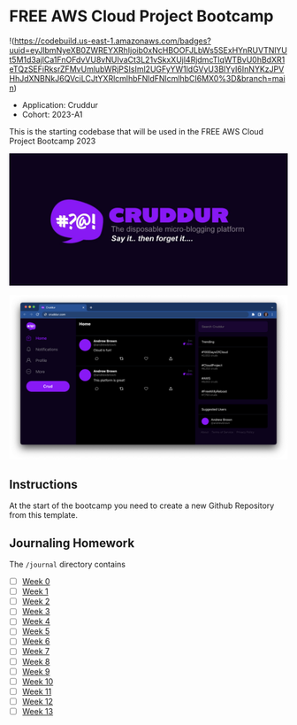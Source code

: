 # FREE AWS Cloud Project Bootcamp

!(https://codebuild.us-east-1.amazonaws.com/badges?uuid=eyJlbmNyeXB0ZWREYXRhIjoib0xNcHBOOFJLbWs5SExHYnRUVTNlYUt5M1d3ajlCa1FnOFdvVU8vNUIvaCt3L21vSkxXUjl4RjdmcTlqWTBvU0hBdXR1eTQzSEFiRksrZFMvUmlubWRjPSIsIml2UGFyYW1ldGVyU3BlYyI6InNYKzJPVHhJdXNBNkJ6QVciLCJtYXRlcmlhbFNldFNlcmlhbCI6MX0%3D&branch=main)
- Application: Cruddur
- Cohort: 2023-A1

This is the starting codebase that will be used in the FREE AWS Cloud Project Bootcamp 2023

![Cruddur Graphic](_docs/assets/cruddur-banner.jpg)

![Cruddur Screenshot](_docs/assets/cruddur-screenshot.png)

## Instructions

At the start of the bootcamp you need to create a new Github Repository from this template.

## Journaling Homework

The `/journal` directory contains

- [ ] [Week 0](journal/week0.md)
- [ ] [Week 1](journal/week1.md)
- [ ] [Week 2](journal/week2.md)
- [ ] [Week 3](journal/week3.md)
- [ ] [Week 4](journal/week4.md)
- [ ] [Week 5](journal/week5.md)
- [ ] [Week 6](journal/week6.md)
- [ ] [Week 7](journal/week7.md)
- [ ] [Week 8](journal/week8.md)
- [ ] [Week 9](journal/week9.md)
- [ ] [Week 10](journal/week10.md)
- [ ] [Week 11](journal/week11.md)
- [ ] [Week 12](journal/week12.md)
- [ ] [Week 13](journal/week13.md)
